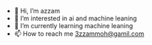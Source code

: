 - 👋 Hi, I’m azzam
- 👀 I’m interested in ai and machine leaning 
- 🌱 I’m currently learning machine leaning 
- 📫 How to reach me 3zzammoh@gamil.com

<!---
3zzam001/3zzam001 is a ✨ special ✨ repository because its `README.md` (this file) appears on your GitHub profile.
You can click the Preview link to take a look at your changes.
--->
